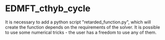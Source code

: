 # EDMFT_cthyb_cycle
It is necessary to add a python script "retarded_function.py", which will create the function depends on the requirements of the solver. 
It is possible to use some numerical tricks - the user has a freedom to use any of them. 
